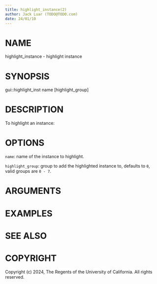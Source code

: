 ```yaml
---
title: highlight_instance(2)
author: Jack Luar (TODO@TODO.com)
date: 24/01/10
---
```


# NAME

highlight_instance - highlight instance

# SYNOPSIS

gui::highlight_inst 
       name
       [highlight_group]


# DESCRIPTION

To highlight an instance:

# OPTIONS

`name`:  name of the instance to highlight.

`highlight_group`:  group to add the highlighted instance to, defaults to ``0``, valid groups are ``0 - 7``.

# ARGUMENTS

# EXAMPLES

# SEE ALSO

# COPYRIGHT

Copyright (c) 2024, The Regents of the University of California. All rights reserved.
